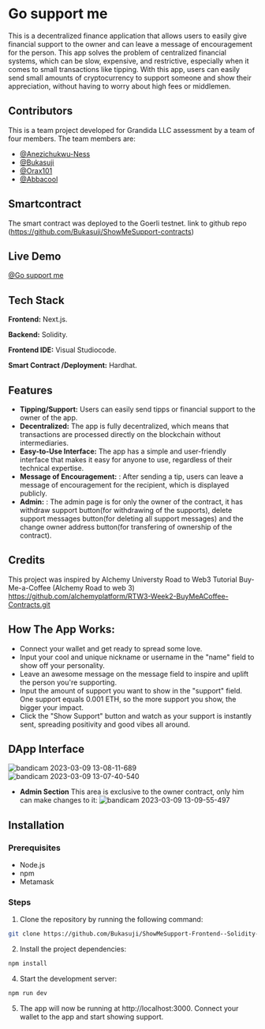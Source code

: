 

# Go support me

 This is a decentralized finance application that allows users to easily give financial support to the owner and can leave a message of encouragement for the person. This app solves the problem of centralized financial systems, which can be slow, expensive, and restrictive, especially when it comes to small transactions like tipping. With this app, users can easily send small amounts of cryptocurrency to support someone and show their appreciation, without having to worry about high fees or middlemen.
  
## Contributors
This is a team project developed for Grandida LLC assessment by a team of four members. The team members are:

- [@Anezichukwu-Ness](https://github.com/Anezichukwu-Ness)
- [@Bukasuji](https://github.com/Bukasuji)
- [@Orax101](https://github.com/Orax101)
- [@Abbacool](https://github.com/Abbacool)

## Smartcontract
The smart contract was deployed to the Goerli testnet.
link to github repo (https://github.com/Bukasuji/ShowMeSupport-contracts)
 
 ## Live Demo
 
[@Go support me](https://show-me-support-frontend-solidity-de-fi-tipping-app.vercel.app/)
 
 ## Tech Stack

**Frontend:** Next.js.  

**Backend:** Solidity.

**Frontend IDE:** Visual Studiocode. 

**Smart Contract /Deployment:** Hardhat. 




## Features
  
- **Tipping/Support:**  Users can easily send tipps or financial support to the owner of the app.
- **Decentralized:** The app is fully decentralized, which means that transactions are processed directly on the blockchain without intermediaries.
- **Easy-to-Use Interface:** The app has a simple and user-friendly interface that makes it easy for anyone to use, regardless of their technical expertise.
- **Message of Encouragement:** : After sending a tip, users can leave a message of encouragement for the recipient, which is displayed publicly.
- **Admin:** : The admin page is for only the owner of the contract, it has withdraw support button(for withdrawing of the supports), delete support messages  button(for deleting all support messages) and the change owner address button(for transfering of ownership of the contract).


## Credits 
This project was inspired by Alchemy Universty Road to Web3 Tutorial Buy-Me-a-Coffee (Alchemy Road to web 3)
https://github.com/alchemyplatform/RTW3-Week2-BuyMeACoffee-Contracts.git

## How The App Works:

- Connect your wallet and get ready to spread some love.
- Input your cool and unique nickname or username in the "name" field to show off your personality.
- Leave an awesome message on the message field to inspire and uplift the person you're supporting.
- Input the amount of support you want to show in the "support" field. One support equals 0.001 ETH, so the more support you show, the bigger your impact.
- Click the "Show Support" button and watch as your support is instantly sent, spreading positivity and good vibes all around.

 ## DApp Interface
![bandicam 2023-03-09 13-08-11-689](https://user-images.githubusercontent.com/74817012/224020130-037a1dac-7ee8-4c1e-a1f5-6dfadee60a35.jpg)
![bandicam 2023-03-09 13-07-40-540](https://user-images.githubusercontent.com/74817012/224020115-e214a9bf-2cc5-474e-a52c-35a81ecc2ce1.jpg)
- **Admin Section**  This area  is exclusive to the owner contract, only him can make changes to it:
![bandicam 2023-03-09 13-09-55-497](https://user-images.githubusercontent.com/74817012/224021563-eb3031e5-723e-4e19-bb2f-e0c75f32df62.jpg)



## Installation
### Prerequisites
- Node.js 
- npm
- Metamask 

### Steps
1) Clone the repository by running the following command:
```bash
git clone https://github.com/Bukasuji/ShowMeSupport-Frontend--Solidity-DeFi-Tipping-app.git
```

2) Install the project dependencies:
```bash 
npm install
```

4) Start the development server:
```bash 
npm run dev
```

5) The app will now be running at http://localhost:3000. Connect your wallet to the app and start showing support.



